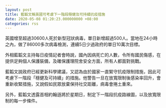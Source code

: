 ```yaml
---
layout: post
title: 藍韜文稱英國可考慮下一階段穩健及可持續抗疫措施　
date: 2020-05-08 01:20:23.000000000 +08:00
categories: rss
---
```


英國增至超過30600人死於新型冠狀病毒，單日新增超過500人。當地在24小時之內，做了86000多次病毒檢測，連續5日少過政府的單日10萬次目標。

外相藍韜文主持每日疫情記者會時說，國內因病死亡的人數，令所有國民傷感，在提供足夠個人保護裝備，及確保護理院舍安全方面，所有人都面對挑戰。

藍韜文說政府已經更新科學建議，又認為由於國家一直緊守抗疫限制措施，因此可考慮下一階段「穩健及可持續」的措施。他警告一旦在放寬限制後感染率回升，會重新收緊措施，又說假如民眾放棄保持社交距離，病毒會捲土重來。

另外，藍韜文透露首相約翰遜將於星期日，制定下一階段抗疫路線圖，以及放寬限制的每一步條件。
